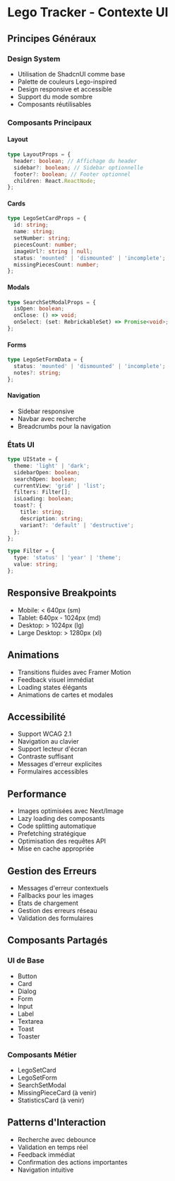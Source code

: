 # Lego Tracker - Contexte UI

## Principes Généraux

### Design System

- Utilisation de ShadcnUI comme base
- Palette de couleurs Lego-inspired
- Design responsive et accessible
- Support du mode sombre
- Composants réutilisables

### Composants Principaux

#### Layout

```typescript
type LayoutProps = {
  header: boolean; // Affichage du header
  sidebar?: boolean; // Sidebar optionnelle
  footer?: boolean; // Footer optionnel
  children: React.ReactNode;
};
```

#### Cards

```typescript
type LegoSetCardProps = {
  id: string;
  name: string;
  setNumber: string;
  piecesCount: number;
  imageUrl?: string | null;
  status: 'mounted' | 'dismounted' | 'incomplete';
  missingPiecesCount: number;
};
```

#### Modals

```typescript
type SearchSetModalProps = {
  isOpen: boolean;
  onClose: () => void;
  onSelect: (set: RebrickableSet) => Promise<void>;
};
```

#### Forms

```typescript
type LegoSetFormData = {
  status: 'mounted' | 'dismounted' | 'incomplete';
  notes?: string;
};
```

#### Navigation

- Sidebar responsive
- Navbar avec recherche
- Breadcrumbs pour la navigation

### États UI

```typescript
type UIState = {
  theme: 'light' | 'dark';
  sidebarOpen: boolean;
  searchOpen: boolean;
  currentView: 'grid' | 'list';
  filters: Filter[];
  isLoading: boolean;
  toast?: {
    title: string;
    description: string;
    variant?: 'default' | 'destructive';
  };
};

type Filter = {
  type: 'status' | 'year' | 'theme';
  value: string;
};
```

## Responsive Breakpoints

- Mobile: < 640px (sm)
- Tablet: 640px - 1024px (md)
- Desktop: > 1024px (lg)
- Large Desktop: > 1280px (xl)

## Animations

- Transitions fluides avec Framer Motion
- Feedback visuel immédiat
- Loading states élégants
- Animations de cartes et modales

## Accessibilité

- Support WCAG 2.1
- Navigation au clavier
- Support lecteur d'écran
- Contraste suffisant
- Messages d'erreur explicites
- Formulaires accessibles

## Performance

- Images optimisées avec Next/Image
- Lazy loading des composants
- Code splitting automatique
- Prefetching stratégique
- Optimisation des requêtes API
- Mise en cache appropriée

## Gestion des Erreurs

- Messages d'erreur contextuels
- Fallbacks pour les images
- États de chargement
- Gestion des erreurs réseau
- Validation des formulaires

## Composants Partagés

### UI de Base

- Button
- Card
- Dialog
- Form
- Input
- Label
- Textarea
- Toast
- Toaster

### Composants Métier

- LegoSetCard
- LegoSetForm
- SearchSetModal
- MissingPieceCard (à venir)
- StatisticsCard (à venir)

## Patterns d'Interaction

- Recherche avec debounce
- Validation en temps réel
- Feedback immédiat
- Confirmation des actions importantes
- Navigation intuitive
